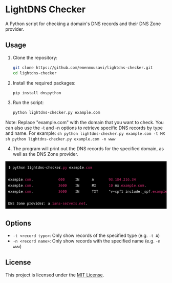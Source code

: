 # LightDNS Checker

A Python script for checking a domain's DNS records and their DNS Zone provider.

## Usage

1. Clone the repository:

    ```sh
    git clone https://github.com/emenmousavi/lightdns-checker.git
    cd lightdns-checker
    ```

2. Install the required packages:

    ```sh
    pip install dnspython
    ```

3. Run the script:

    ```sh
    python lightdns-checker.py example.com
    ```

Note: Replace "example.com" with the domain that you want to check. You can also use the -t and -n options to retrieve specific DNS records by type and name. For example:
    ```sh
    python lightdns-checker.py example.com -t MX
    ```
    ```sh
    python lightdns-checker.py example.com -n www
    ```

4. The program will print out the DNS records for the specified domain, as well as the DNS Zone provider.

![alt text](https://github.com/emenmousavi/LightDNS-Checker/blob/main/Atest.png)

## Options

* `-t <record type>`: Only show records of the specified type (e.g. `-t A`)
* `-n <record name>`: Only show records with the specified name (e.g. `-n www`)

## License

This project is licensed under the [MIT License](https://github.com/emenmousavi/LightDNS-Checker/blob/main/LICENSE).
